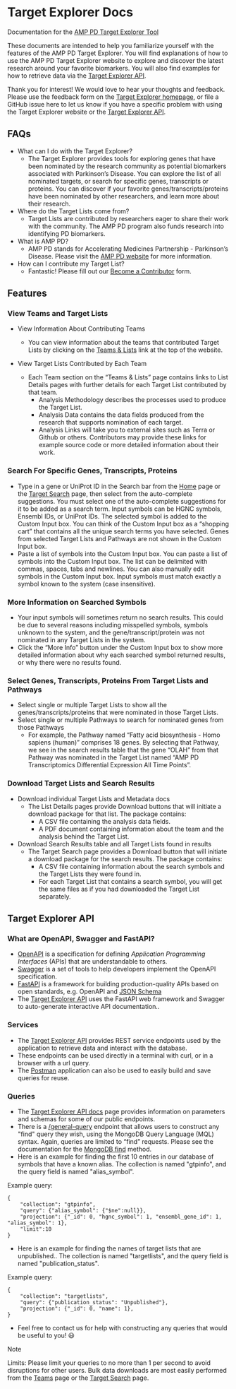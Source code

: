 # Target Explorer Docs

Documentation for the [AMP PD Target Explorer Tool](https://target-explorer.amp-pd.org/)

These documents are intended to help you familiarize yourself with the features of the AMP PD Target Explorer.
You will find explanations of how to use the AMP PD Target Explorer website to explore and discover the latest research around your favorite biomarkers.
You will also find examples for how to retrieve data via the [Target Explorer API](https://api.target-explorer.amp-pd.org/docs).

Thank you for interest! We would love to hear your thoughts and feedback. Please use the feedback form on the 
[Target Explorer homepage](https://target-explorer.amp-pd.org/), 
or file a GitHub issue here to let us know if you have a specific problem with using the Target Explorer website or the
[Target Explorer API](https://api.target-explorer.amp-pd.org/docs).

## FAQs
- What can I do with the Target Explorer?
    - The Target Explorer provides tools for exploring genes that have been nominated by the research community as potential biomarkers associated with Parkinson’s Disease.
    You can explore the list of all nominated targets, or search for specific genes, transcripts or proteins. 
    You can discover if your favorite genes/transcripts/proteins have been nominated by other researchers, and learn more about their research.
- Where do the Target Lists come from?
    - Target Lists are contributed by researchers eager to share their work with the community. The AMP PD program also funds research into identifying PD biomarkers.
- What is AMP PD?
    - AMP PD stands for Accelerating Medicines Partnership - Parkinson’s Disease. Please visit the [AMP PD website](www.amp-pd.org) for more information.
- How can I contribute my Target List?
    - Fantastic! Please fill out our [Become a Contributor](https://target-explorer.amp-pd.org/become-a-submitter) form.

## Features

### View Teams and Target Lists

- View Information About Contributing Teams
    - You can view information about the teams that contributed Target Lists by clicking on the [Teams & Lists](https://target-explorer.amp-pd.org/teams) link at the top of the website.

- View Target Lists Contributed by Each Team
    - Each Team section on the “Teams & Lists” page contains links to List Details pages with further details for each Target List contributed by that team.
        - Analysis Methodology describes the processes used to produce the Target List.
        - Analysis Data contains the data fields produced from the research that supports nomination of each target. 
        - Analysis Links will take you to external sites such as Terra or Github or others. Contributors may provide these links for example source code or more detailed information about their work.

### Search For Specific Genes, Transcripts, Proteins
- Type in a gene or UniProt ID in the Search bar from the [Home](https://target-explorer.amp-pd.org/) page or the [Target Search](https://target-explorer.amp-pd.org/genes/target-search) page, then select from the auto-complete suggestions. You must select one of the auto-complete suggestions for it to be added as a search term.
    Input symbols can be HGNC symbols, Ensembl IDs, or UniProt IDs.
    The selected symbol is added to the Custom Input box. You can think of the Custom Input box as a “shopping cart” that contains all the unique search terms you have selected. Genes from selected Target Lists and Pathways are not shown in the Custom Input box.
- Paste a list of symbols into the Custom Input box.
    You can paste a list of symbols into the Custom Input box. The list can be delimited with commas, spaces, tabs and newlines.
    You can also manually edit symbols in the Custom Input box.
    Input symbols must match exactly a symbol known to the system (case insensitive).

### More Information on Searched Symbols
- Your input symbols will sometimes return no search results. This could be due to several reasons including misspelled symbols, symbols unknown to the system, and the gene/transcript/protein was not nominated in any Target Lists in the system.
- Click the “More Info” button under the Custom Input box to show more detailed information about why each searched symbol returned results, or why there were no results found.

### Select Genes, Transcripts, Proteins From Target Lists and Pathways
- Select single or multiple Target Lists to show all the genes/transcripts/proteins that were nominated in those Target Lists.
- Select single or multiple Pathways to search for nominated genes from those Pathways
    - For example, the Pathway named “Fatty acid biosynthesis - Homo sapiens (human)” comprises 18 genes. By selecting that Pathway, we see in the search results table that the gene “OLAH” from that Pathway was nominated in the Target List named “AMP PD Transcriptomics Differential Expression All Time Points”.

### Download Target Lists and Search Results
- Download individual Target Lists and Metadata docs
    - The List Details pages provide Download buttons that will initiate a download package for that list. The package contains:
        - A CSV file containing the analysis data fields.
        - A PDF document containing information about the team and the analysis behind the Target List.
- Download Search Results table and all Target Lists found in results
    - The Target Search page provides a Download button that will initiate a download package for the search results. The package contains:
        - A CSV file containing information about the search symbols and the Target Lists they were found in.
        - For each Target List that contains a search symbol, you will get the same files as if you had downloaded the Target List separately.


## Target Explorer API

### What are OpenAPI, Swagger and FastAPI?
- [OpenAPI](www.openapis.org) is a specification for defining <i>Application Programming Interfaces</i> (APIs) that are understandable to others.
- [Swagger](https://swagger.io) is a set of tools to help developers implement the OpenAPI specification.
- [FastAPI](https://fastapi.tiangolo.com/) is a framework for building production-quality APIs based on open standards, e.g. OpenAPI and [JSON Schema](https://json-schema.org/)
- The [Target Explorer API](https://api.target-explorer.amp-pd.org) uses the FastAPI web framework and Swagger to auto-generate interactive API documentation..

### Services
- The [Target Explorer API](https://api.target-explorer.amp-pd.org/docs) provides REST service endpoints used by the application to retrieve data and interact with the database.
- These endpoints can be used directly in a terminal with curl, or in a browser with a url query.
- The [Postman](https://www.postman.com/) application can also be used to easily build and save queries for reuse.

### Queries
- The [Target Explorer API docs](https://api.target-explorer.amp-pd.org/docs) page provides information on parameters and schemas for some of our public endpoints.
- There is a [/general-query](https://api.target-explorer.amp-pd.org/docs#/default/general_query_general_query__get) endpoint that allows users to construct any "find" query they wish, using the MongoDB Query Language (MQL) syntax.  Again, queries are limited to “find” requests. Please see the documentation for the [MongoDB find](https://www.mongodb.com/docs/manual/reference/method/db.collection.find/) method.
- Here is an example for finding the first 10 entries in our database of symbols that have a known alias. The collection is named "gtpinfo", and the query field is named "alias_symbol".

Example query:

    {
        "collection": "gtpinfo",
        "query": {"alias_symbol": {"$ne":null}},
        "projection": {"_id": 0, "hgnc_symbol": 1, "ensembl_gene_id": 1, "alias_symbol": 1},
        "limit":10
    }

- Here is an example for finding the names of target lists that are unpublished.. The collection is named "targetlists", and the query field is named "publication_status".

Example query:

    {
        "collection": "targetlists",
        "query": {"publication_status": "Unpublished"},
        "projection": {"_id": 0, "name": 1},
    }

- Feel free to contact us for help with constructing any queries that would be useful to you! :smiley:
> [!NOTE]
> Limits: Please limit your queries to no more than 1 per second to avoid disruptions for other users. Bulk data downloads are most easily performed from the [Teams](https://target-explorer.amp-pd.org/teams) page or the [Target Search](https://target-explorer.amp-pd.org/genes/target-search) page.
